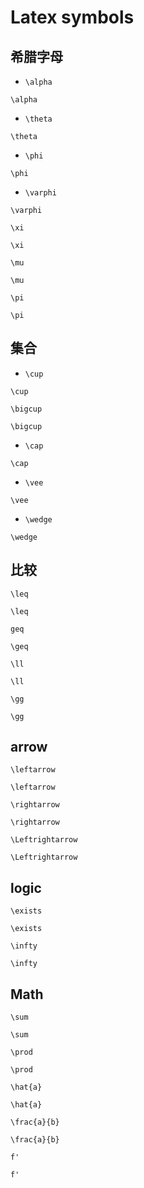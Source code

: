 # Latex symbols

## 希腊字母

* `\alpha`

```katex
\alpha
```

* `\theta`

```katex
\theta
```

* `\phi`

```katex
\phi
```

* `\varphi`

```katex
\varphi
```

`\xi`

```katex
\xi
```

`\mu`

```katex
\mu
```

`\pi`

```katex
\pi
```

## 集合

* `\cup`

```katex
\cup
```

`\bigcup`

```katex
\bigcup
```

* `\cap`

```katex
\cap
```

* `\vee`

```katex
\vee
```

* `\wedge`

```katex
\wedge
```

## 比较

`\leq`

```katex
\leq
```

`geq`

```katex
\geq
```

`\ll`

```katex
\ll
```

`\gg`

```katex
\gg
```

## arrow

`\leftarrow`

```katex
\leftarrow
```

`\rightarrow`

```katex
\rightarrow
```

`\Leftrightarrow`

```katex
\Leftrightarrow
```

## logic

`\exists`

```katex
\exists
```

`\infty`

```katex
\infty
```

## Math

`\sum`

```katex
\sum
```

`\prod`

```katex
\prod
```

`\hat{a}`

```katex
\hat{a}
```

`\frac{a}{b}`

```katex
\frac{a}{b}
```

`f'`

```katex
f'
```
